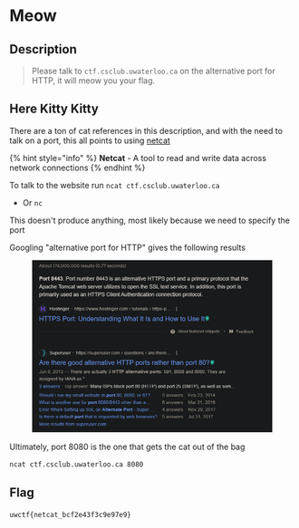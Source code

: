 # Meow

## Description

> Please talk to `ctf.csclub.uwaterloo.ca` on the alternative port for HTTP, it will meow you your flag.

## Here Kitty Kitty

There are a ton of cat references in this description, and with the need to talk on a port, this all points to using [netcat](https://en.wikipedia.org/wiki/Netcat)

{% hint style="info" %}
**Netcat** - A tool to read and write data across network connections
{% endhint %}

To talk to the website run `ncat ctf.csclub.uwaterloo.ca`

* Or `nc`

This doesn't produce anything, most likely because we need to specify the port

Googling "alternative port for HTTP" gives the following results

<figure><img src="../../.gitbook/assets/image (6).png" alt=""><figcaption></figcaption></figure>

Ultimately, port 8080 is the one that gets the cat out of the bag

```
ncat ctf.csclub.uwaterloo.ca 8080
```

## Flag

`uwctf{netcat_bcf2e43f3c9e97e9}`
